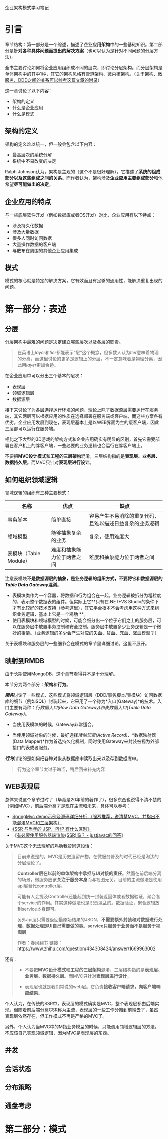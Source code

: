 企业架构模式学习笔记

# 引言

章节结构：第一部分是一个综述，描述了**企业应用架构**中的一些基础知识。第二部分是**针对各种具体问题而提出的解决方案**（也可以认为是针对不同问题的分层方法）。

全书主要讨论如何将企业应用组织成不同的层次，即讨论分层架构。而分层架构是单体架构中的其中1种，其它的架构风格有管道架构、微内核架构。（[关于架构、微服务、DDD之间的关系可以参考这篇文章的附录](./architecture_principle.md)）



这一章讨论了以下内容：

* 架构的定义
* 什么是企业应用
* 什么是模式

## 架构的定义

架构的定义难以统一，但一般会包含以下内容：

* 最高层次的系统分解
* 系统中不易改变的决定

Ralph Johnson认为，架构是主观的（这个不是很好理解），它描述了**系统的组成部分以及这些组成之间的关系**。而作者认为，架构涉及**企业应用主要组成部分**和他希望**尽可能做出的决定**。

## 企业应用的特点

与一些底层软件开发（例如数据库或者OS开发）对比，企业应用有以下特点：

* 涉及持久化数据
* 涉及大量数据
* 很多人同时访问数据
* 大量操作数据的客户端
* 与散布在周围的其他企业应用集成

## 模式

模式的核心就是特定的解决方案，它有效而且有足够的通用性，能解决重复出现的问题。



# 第一部分：表述

## 分层

分层架构中最难的问题是决定建立哪些层次以及各层的职责。

> 在英语上*layer*和*tier*都能表示“层”这个概念，但多数人认为*tier*意味着物理的分离，而这里讨论的更多是逻辑上的分层，不一定意味着是物理分离，因此用*layer*更加合适。

在企业应用中可以分出三个基本的层次：

* 表现层
* 领域逻辑层
* 数据源层

接下来讨论了为各层选择运行环境的问题，理论上除了数据源层需要运行在服务端，其它两层可以根据应用的性质在选择部署在服务端或客户端，而这些方案各有优劣。企业应用发展到现在，表现层基本上是以WEB界面为主的瘦客户端，因此三层都可以运行在服务端。

相比之下大型的3D游戏的架构方式和企业应用确实有明显的区别，首先它需要部署在客户机上的胖客户端，一些必要的业务逻辑也会运行在胖客户端上。

不要把**MVC设计模式**和**工程的三层架构**混淆，三层结构指的是**表现层、业务层、数据持久层**。而MVC只针对**表现层进行设计**。

## 如何组织领域逻辑

领域逻辑的组织有三种主要模式：

| 名称                   | 优点                       | 缺点                                                     |
| ---------------------- | -------------------------- | -------------------------------------------------------- |
| 事务脚本               | 简单直接                   | 容易产生不易消除的重复代码，且难以描述日益复杂的业务逻辑 |
| 领域模型               | 能够抽象复杂的业务         | 复杂，使用难度大                                         |
| 表模块（Table Module） | 难度和抽象能力位于两者之间 | 难度和抽象能力位于两者之间                               |

注意表模块**不是数据源层的抽象，是业务逻辑的组织方式，不要将它和数据源层的*Table Data Gateway*混淆**。

* 表模块类作为一个容器，将数据和行为组合在一起。业务逻辑被拆分为粗粒度的，表示整个数据表的组件。但实际上它**只有在.NET+VS Studio的条件下才有比较好的技术支持（参考[这里](https://www.cnblogs.com/Leo_wl/p/3216559.html)），其它平台根本不会考虑用这种方式来组织业务逻辑，基本上它是一个鸡肋  **。
* 使用表模块和领域模型的时候，可能会细分出一个位于它们之上的服务层，可以在服务层中放置事务控制和安全控制。服务层中放置多少业务逻辑是一个微妙的事情。（业务逻辑的多少会产生对应的[失血、贫血、充血、涨血模型](https://www.jianshu.com/p/c61c9d8478f4)？）

关于表模块和服务层的一些细节会在模式的章节里详细讨论，这里不展开。



## 映射到RMDB

由于长期使用MongoDB，这个章节看得并不是十分理解。

本节分为两个部分：**架构**和**行为**。

***架构***讨论了一些模式，这些模式将领域逻辑层（DDD/事务脚本/表模块）访问数据库的细节（例如SQL）封装起来，它采用了一个称为*入口(Gateway)*的技术。入口主要有两种：*行数据入口(Row Data Gateway)*和*表数据入口(Table Data Gateway)*。

* 当使用表模块的时候，Gateway非常适合。

* 当使用领域对象的时候，最好选择*活动记录(Active Record)*、*数据映射器(Data Mapper)*作为首选持久化机制，同时使用Gateway来封装被视为外部接口的表或者服务。

***行为***讨论的是如何把各种对象从数据库中读取出来以及存到数据库中。

>  行为这个章节太过于晦涩，稍后回来补充内容

## WEB表现层

总体来说这个章节过时了（毕竟是20年前的著作了），很多东西也说得不清不楚的（例如MVC），前后端分离才是现在主流和未来，具体可以参考：

* [ SpringMvc demo示例及源码详细分析 （强烈推荐，说清楚MVC，并指出不能混淆MVC和三层架构）](https://www.cnblogs.com/chenyanbin/p/11930086.html)
* [《SSR 与当年的 JSP、PHP 有什么区别》](https://segmentfault.com/a/1190000037793694)
* 《[有必要使用服务器端渲染(SSR)吗？ - justjavac的回答](https://www.zhihu.com/question/308792091/answer/573586609)》

关于MVC这个无法理解的鸡肋我赞同这段话：

> 目前来说是的。MVC是历史遗留产物，在微服务普及的时代已经是淘汰的分层理论了。
>
> **Controller层在以前的单体架构中承担与UI对接的责任**。然而在前后端分离的场景，微服务应该**关注于服务本身**而与视图无关。目前的主流做法是使用api层替代controller层。
>
> 可能有人会提及Controller还能起到统一封装返回体或者数据验证，聚合各个service的作用。其实这种做法也是职责混乱的。数据验证，聚合逻辑放到service本身即可。
>
> 另外api层只需要返回最原始结果的JSON，**不需要额外封装和对数据进行处理，数据处理是UI自己需要做的事**。**service只服务于业务而不是服务于视图层**
>
> 作者：春风翻书
> 链接：https://www.zhihu.com/question/434308424/answer/1669963002

还有：

> * 不要把**MVC设计模式**和**工程的三层架构**混淆，三层结构指的是**表现层、业务层、数据持久层**。而MVC只针对**表现层进行设计**。
>
> * 表现层也就是我们常说的web层。它负责**接收客户端请求，向客户端响应结果**。

个人认为，在传统的SSR中，表现层的模式确实是MVC，整个表现层都由后端实现。但随着前后端分离CSR称为主流，表现层的一些工作分摊到前端去了，虽然表现层依然存在，但工作模式不再是严格的MVC了。

另外，个人认为当MVC中的M指业务模型的时候，只能调用领域逻辑层的方法，不应该自己实现领域逻辑，因为MVC是表现层的东西。





## 并发

## 会话状态

## 分布策略

## 通盘考虑

# 第二部分：模式



